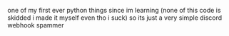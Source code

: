 one of my first ever python things since im learning (none of this code is skidded i made it myself even tho i suck)
so its just a very simple discord webhook spammer 
